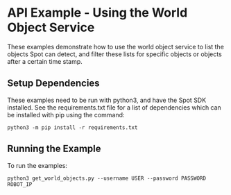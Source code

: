 <!--
Copyright (c) 2020 Boston Dynamics, Inc.  All rights reserved.

Downloading, reproducing, distributing or otherwise using the SDK Software
is subject to the terms and conditions of the Boston Dynamics Software
Development Kit License (20191101-BDSDK-SL).
-->

# API Example - Using the World Object Service

These examples demonstrate how to use the world object service to list the objects Spot can detect, and filter these lists for specific objects or objects after a certain time stamp.

## Setup Dependencies
These examples need to be run with python3, and have the Spot SDK installed. See the requirements.txt file for a list of dependencies which can be installed with pip using the command:
```
python3 -m pip install -r requirements.txt
```

## Running the Example
To run the examples:
```
python3 get_world_objects.py --username USER --password PASSWORD ROBOT_IP
```